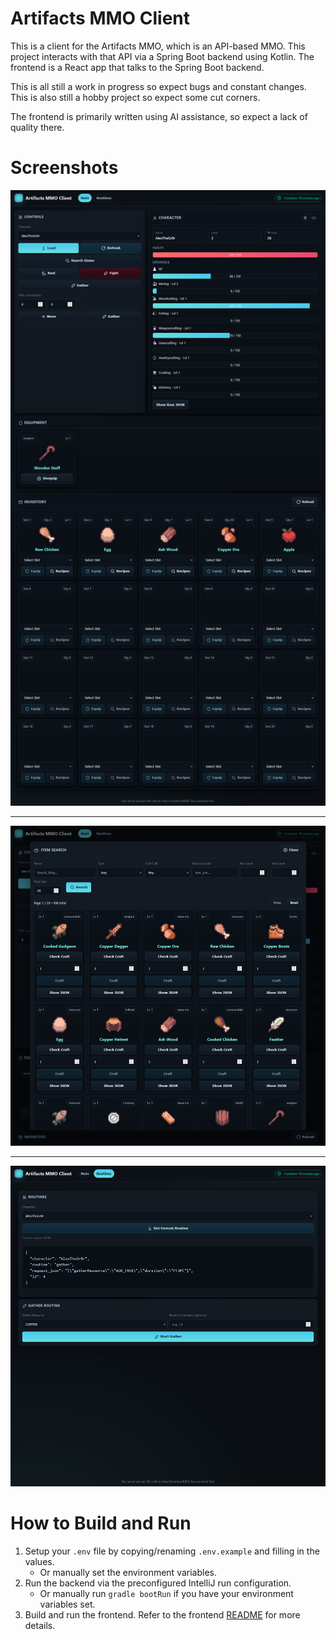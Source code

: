 # Artifacts MMO Client

This is a client for the Artifacts MMO, which is an API-based MMO. This project interacts with
that API via a Spring Boot backend using Kotlin. The frontend is a React app that talks to the 
Spring Boot backend.

This is all still a work in progress so expect bugs and constant changes. This is also still a 
hobby project so expect some cut corners.

The frontend is primarily written using AI assistance, so expect a lack of quality there.

# Screenshots

![Main Page](media/MainPage.png)

---

![Item Search](media/ItemSearch.png)

---

![Routines](media/RoutinesPage.png)

# How to Build and Run

1. Setup your `.env` file by copying/renaming `.env.example` and filling in the values.
    - Or manually set the environment variables.
2. Run the backend via the preconfigured IntelliJ run configuration.
    - Or manually run `gradle bootRun` if you have your environment variables set.
3. Build and run the frontend. Refer to the frontend [README](frontend/README.md) for more details.

